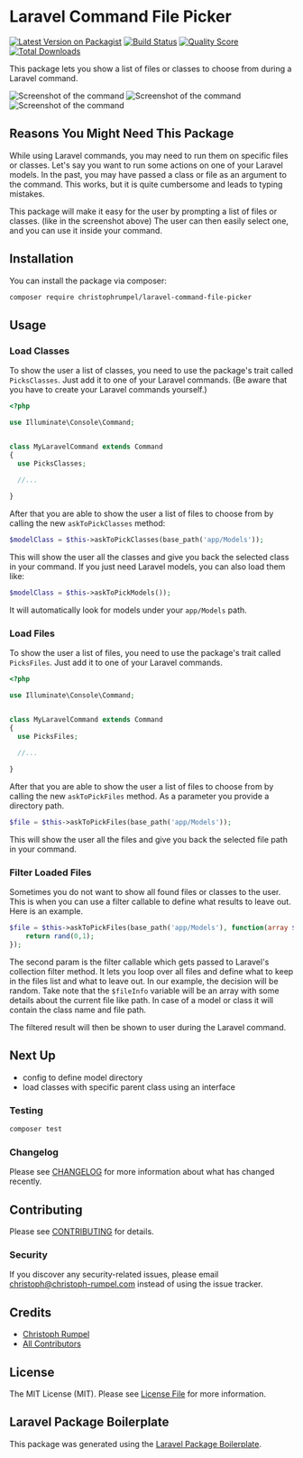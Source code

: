 # Laravel Command File Picker

[![Latest Version on Packagist](https://img.shields.io/packagist/v/christophrumpel/laravel-command-file-picker.svg?style=flat-square)](https://packagist.org/packages/christophrumpel/laravel-command-file-picker)
[![Build Status](https://img.shields.io/travis/christophrumpel/laravel-command-file-picker/master.svg?style=flat-square)](https://travis-ci.org/christophrumpel/laravel-command-file-picker)
[![Quality Score](https://img.shields.io/scrutinizer/g/christophrumpel/laravel-command-file-picker.svg?style=flat-square)](https://scrutinizer-ci.com/g/christophrumpel/laravel-command-file-picker)
[![Total Downloads](https://img.shields.io/packagist/dt/christophrumpel/laravel-command-file-picker.svg?style=flat-square)](https://packagist.org/packages/christophrumpel/laravel-command-file-picker)

This package lets you show a list of files or classes to choose from during a Laravel command.

![Screenshot of the command](http://screenshots.nomoreencore.com/laravel_command_file_picker_classes_v1.png)
![Screenshot of the command](http://screenshots.nomoreencore.com/laravel_command_file_picker_models_v1.png)
![Screenshot of the command](http://screenshots.nomoreencore.com/laravel_command_file_picker_files_v1.png)


## Reasons You Might Need This Package

While using Laravel commands, you may need to run them on specific files or classes. Let's say you want to run some actions on one of your Laravel models. In the past, you may have passed a class or file as an argument to the command. This works, but it is quite cumbersome and leads to typing mistakes.

This package will make it easy for the user by prompting a list of files or classes. (like in the screenshot above) The user can then easily select one, and you can use it inside your command.

## Installation

You can install the package via composer:

```bash
composer require christophrumpel/laravel-command-file-picker
```

## Usage

### Load Classes

To show the user a list of classes, you need to use the package's trait called `PicksClasses`. Just add it to one of your Laravel commands. (Be aware that you have to create your Laravel commands yourself.)

```php
<?php

use Illuminate\Console\Command;


class MyLaravelCommand extends Command
{
  use PicksClasses;
  
  //...

}
```

After that you are able to show the user a list of files to choose from by calling the new `askToPickClasses` method:

```php
$modelClass = $this->askToPickClasses(base_path('app/Models'));
```

This will show the user all the classes and give you back the selected class in your command. If you just need Laravel models, you can also load them like:

```php
$modelClass = $this->askToPickModels());
```

It will automatically look for models under your `app/Models` path.

### Load Files

To show the user a list of files, you need to use the package's trait called `PicksFiles`. Just add it to one of your Laravel commands.

```php
<?php

use Illuminate\Console\Command;


class MyLaravelCommand extends Command
{
  use PicksFiles;
  
  //...

}
```

After that you are able to show the user a list of files to choose from by calling the new `askToPickFiles` method. As a parameter you provide a directory path.

```php
$file = $this->askToPickFiles(base_path('app/Models'));
```

This will show the user all the files and give you back the selected file path in your command.

### Filter Loaded Files

Sometimes you do not want to show all found files or classes to the user. This is when you can use a filter callable to define what results to leave out. Here is an example.

```php
$file = $this->askToPickFiles(base_path('app/Models'), function(array $fileInfo) {
    return rand(0,1);
});
```

The second param is the filter callable which gets passed to Laravel's collection filter method. It lets you loop over all files and define what to keep in the files list and what to leave out. In our example, the decision will be random. Take note that the `$fileInfo` variable will be an array with some details about the current file like path. In case of a model or class it will contain the class name and file path.

The filtered result will then be shown to user during the Laravel command.


## Next Up

- config to define model directory
- load classes with specific parent class using an interface

### Testing

``` bash
composer test
```

### Changelog

Please see [CHANGELOG](CHANGELOG.md) for more information about what has changed recently.

## Contributing

Please see [CONTRIBUTING](CONTRIBUTING.md) for details.

### Security

If you discover any security-related issues, please email christoph@christoph-rumpel.com instead of using the issue tracker.

## Credits

- [Christoph Rumpel](https://github.com/christophrumpel)
- [All Contributors](../../contributors)

## License

The MIT License (MIT). Please see [License File](LICENSE.md) for more information.

## Laravel Package Boilerplate

This package was generated using the [Laravel Package Boilerplate](https://laravelpackageboilerplate.com).
